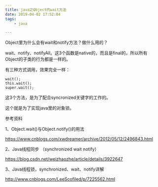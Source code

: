 ```yaml
---
title: java之Object的wait方法
date: 2019-04-02 17:52:04
tags:
	- java

---
```






Object里为什么会有wait和notify方法？做什么用的？

wait、notify、notifyAll。这3个函数是native的，而且是final的，所以所有Object的子类的行为都是一样的。

有三种方式调用，效果完全一样：

```
wait();
this.wait();
super.wait();
```

这3个方法，是为了配合syncronized关键字的工作的。

这个就是为了实现java里的对象锁。



参考资料

1、Object.wait()与Object.notify()的用法

https://www.cnblogs.com/xwdreamer/archive/2012/05/12/2496843.html

2、Java线程同步 （synchronized wait notify）

https://blog.csdn.net/weizhaozhe/article/details/3922647

3、Java线程锁，synchronized、wait、notify详解

http://www.cnblogs.com/LeeScofiled/p/7225562.html